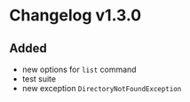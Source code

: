 # Changelog v1.3.0

## Added

- new options for `list` command
- test suite
- new exception `DirectoryNotFoundException`
